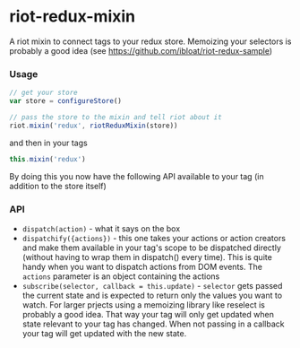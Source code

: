 riot-redux-mixin
================

A riot mixin to connect tags to your redux store.
Memoizing your selectors is probably a good idea (see
https://github.com/ibloat/riot-redux-sample)

### Usage

```js
// get your store
var store = configureStore()

// pass the store to the mixin and tell riot about it
riot.mixin('redux', riotReduxMixin(store))
```
and then in your tags
```js
this.mixin('redux')
```

By doing this you now have the following API available to your tag (in
addition to the store itself)

### API

* `dispatch(action)` - what it says on the box
* `dispatchify({actions})` - this one takes your actions or action
    creators and make them available in your tag's scope to be dispatched
    directly (without having to wrap them in dispatch() every time).
    This is quite handy when you want to dispatch actions from DOM events.
    The `actions` parameter is an object containing the actions
* `subscribe(selector, callback = this.update)` - `selector` gets passed the current
    state and is expected to return only the values you want to watch.
    For larger prjects using a memoizing library like reselect is
    probably a good idea. That way your tag will only get updated when
    state relevant to your tag has changed.
    When not passing in a callback your tag will get updated with the new state.
